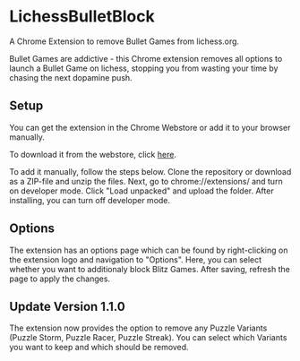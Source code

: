 # LichessBulletBlock

A Chrome Extension to remove Bullet Games from lichess.org.

Bullet Games are addictive - this Chrome extension removes all options to launch a Bullet Game on lichess, stopping
you from wasting your time by chasing the next dopamine push.

## Setup
You can get the extension in the Chrome Webstore or add it to your browser manually.

To download it from the webstore, click [here](https://chrome.google.com/webstore/detail/lichessbulletblock/hggjliiolhipmgoomadfmpdlafknhpmd).

To add it manually, follow the steps below.
Clone the repository or download as a ZIP-file and unzip the files. Next, go to chrome://extensions/ and turn on developer mode. 
Click "Load unpacked" and upload the folder. After installing, you can turn off developer mode.

## Options
The extension has an options page which can be found by right-clicking on the extension logo and navigation to "Options".
Here, you can select whether you want to additionaly block Blitz Games. After saving, refresh the page to apply the changes.

## Update Version 1.1.0
The extension now provides the option to remove any Puzzle Variants (Puzzle Storm, Puzzle Racer, Puzzle Streak).
You can select which Variants you want to keep and which should be removed.
